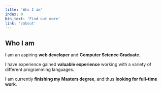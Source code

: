 ```yaml
---
title: 'Who I am'
index: 0
btn_text: 'Find out more'
link: '/about'
---
```

## Who I am
I am an aspiring **web developer** and **Computer Science Graduate**.

I have experience gained **valuable experience** working with a variety of different programming languages.

I am currently **finishing my Masters degree**, and thus **looking for full-time work**.